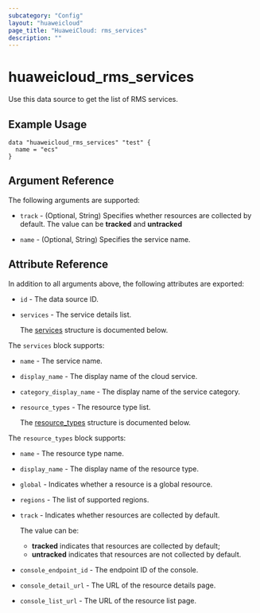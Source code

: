 ```yaml
---
subcategory: "Config"
layout: "huaweicloud"
page_title: "HuaweiCloud: rms_services"
description: ""
---
```


# huaweicloud_rms_services

Use this data source to get the list of RMS services.

## Example Usage

```hcl
data "huaweicloud_rms_services" "test" {
  name = "ecs"
}
```

## Argument Reference

The following arguments are supported:

* `track` - (Optional, String) Specifies whether resources are collected by default.
  The value can be **tracked** and **untracked**

* `name` - (Optional, String) Specifies the service name.

## Attribute Reference

In addition to all arguments above, the following attributes are exported:

* `id` - The data source ID.

* `services` - The service details list.

  The [services](#services_struct) structure is documented below.

<a name="services_struct"></a>
The `services` block supports:

* `name` - The service name.

* `display_name` - The display name of the cloud service.

* `category_display_name` - The display name of the service category.

* `resource_types` - The resource type list.

  The [resource_types](#services_resource_types_struct) structure is documented below.

<a name="services_resource_types_struct"></a>
The `resource_types` block supports:

* `name` - The resource type name.

* `display_name` - The display name of the resource type.

* `global` - Indicates whether a resource is a global resource.

* `regions` - The list of supported regions.

* `track` - Indicates whether resources are collected by default.
  
  The value can be:
  + **tracked** indicates that resources are collected by default;
  + **untracked** indicates that resources are not collected by default.

* `console_endpoint_id` - The endpoint ID of the console.

* `console_detail_url` - The URL of the resource details page.

* `console_list_url` - The URL of the resource list page.
